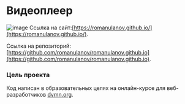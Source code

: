 # Видеоплеер

![image](https://drive.google.com/uc?export=view&id=1jrvp5E0C1LnAQuPnbmPsKVJdveu2ec6I)
Ссылка на сайт:[https://romanulanov.github.io/](https://romanulanov.github.io/).

Ссылка на репозиторий: [https://github.com/romanulanov/romanulanov.github.io](https://github.com/romanulanov/romanulanov.github.io).

### Цель проекта

Код написан в образовательных целях на онлайн-курсе для веб-разработчиков [dvmn.org](https://dvmn.org/).
